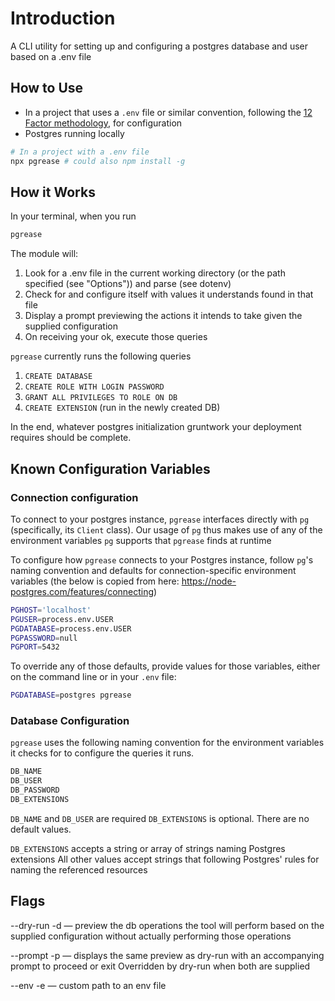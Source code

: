 # Introduction

A CLI utility for setting up and configuring a postgres database and user based on
a .env file

<!-- Explain .env / link to 12 factor -->

## How to Use


- In a project that uses a `.env` file or similar convention, following the
[12 Factor methodology](https://12factor.net/config), for configuration
- Postgres running locally

<!-- TODO WHAT ARE THE RULES / LOGIC AROUND CONNECTING TO A DATABASE -->

```sh
# In a project with a .env file
npx pgrease # could also npm install -g
```




## How it Works

In your terminal, when you run

```js
pgrease
```

<!--
My envisioned use-case:

- Run this tool as post install routine or manually after pulling
down pal repo and setting configuration in environment

Automates a manual, somewhat esoteric / infrequently completed enough
so that it's tricky to remember step in installation. Hopefully reduces
cognitive load of setting up a project

Known issues:
- authorization / permission: attempting to connect PG
-->

The module will:

<!-- TODO NO! WE'RE NOT PARSING INTO ENV, JUST PARSING INTO AN OBJECT. ANY ISSUE WITH THAT? -->
1. Look for a .env file in the current working directory (or the path specified (see "Options")) and parse (see dotenv) <!-- TODO LINK TO DOTENV -->
2. Check for and configure itself with values it understands found in that file
3. Display a prompt previewing the actions it intends to take given the supplied configuration
4. On receiving your ok, execute those queries

`pgrease` currently runs the following queries <!-- TODO These aren't queries. Statements? Commands? -->

<!-- TODO Fix this documentation -->
1. `CREATE DATABASE`
2. `CREATE ROLE WITH LOGIN PASSWORD`
3. `GRANT ALL PRIVILEGES TO ROLE ON DB`
4. `CREATE EXTENSION` (run in the newly created DB)

In the end, whatever postgres initialization gruntwork your deployment requires should
be complete.

## Known Configuration Variables

### Connection configuration

<!-- TODO How do we handle Connection URI? Our own, consistently named, env var? -->

To connect to your postgres instance, `pgrease` interfaces directly with `pg`
(specifically, its `Client` class). Our usage of `pg` thus makes use of any of the environment variables `pg` supports that `pgrease` finds at runtime

To configure how `pgrease` connects to your Postgres instance,
follow `pg`'s naming convention and defaults for connection-specific
environment variables (the below is copied from here: https://node-postgres.com/features/connecting)

```sh
PGHOST='localhost'
PGUSER=process.env.USER
PGDATABASE=process.env.USER
PGPASSWORD=null
PGPORT=5432
```

To override any of those defaults, provide values for those variables, either on
the command line or in your `.env` file:

```sh
PGDATABASE=postgres pgrease
```

### Database Configuration

`pgrease` uses the following naming convention for the environment variables
it checks for to configure the queries it runs.

```sh
DB_NAME
DB_USER
DB_PASSWORD
DB_EXTENSIONS
```

`DB_NAME` and `DB_USER` are required `DB_EXTENSIONS` is optional.
There are no default values.

`DB_EXTENSIONS` accepts a string or array of strings naming Postgres extensions
All other values accept strings that following Postgres' rules for naming the referenced resources
<!-- TODO Are there actually rules for those values? What are they? Where are they documented? -->


## Flags

--dry-run -d — preview the db operations the tool will perform based on the supplied configuration
without actually performing those operations

--prompt -p — displays the same preview as dry-run with an accompanying prompt to proceed or exit
Overridden by dry-run when both are supplied

--env -e — custom path to an env file
